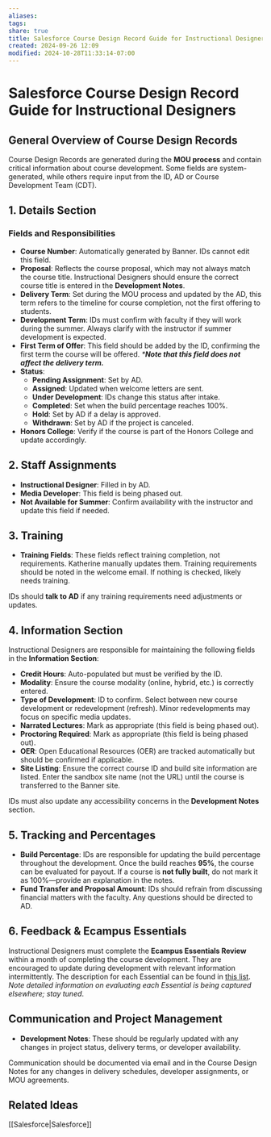 ```yaml
---
aliases: 
tags: 
share: true
title: Salesforce Course Design Record Guide for Instructional Designers
created: 2024-09-26 12:09
modified: 2024-10-28T11:33:14-07:00
---
```


# Salesforce Course Design Record Guide for Instructional Designers

## General Overview of Course Design Records

Course Design Records are generated during the **MOU process** and contain critical information about course development. Some fields are system-generated, while others require input from the ID, AD or Course Development Team (CDT).

## 1. Details Section

### Fields and Responsibilities

- **Course Number**: Automatically generated by Banner. IDs cannot edit this field.
- **Proposal**: Reflects the course proposal, which may not always match the course title. Instructional Designers should ensure the correct course title is entered in the **Development Notes**.
- **Delivery Term**: Set during the MOU process and updated by the AD, this term refers to the timeline for course completion, not the first offering to students.
- **Development Term**: IDs must confirm with faculty if they will work during the summer. Always clarify with the instructor if summer development is expected.
- **First Term of Offer**: This field should be added by the ID, confirming the first term the course will be offered. _***Note that this field does not affect the delivery term.**_
- **Status**:
  - **Pending Assignment**: Set by AD.
  - **Assigned**: Updated when welcome letters are sent.
  - **Under Development**: IDs change this status after intake.
  - **Completed**: Set when the build percentage reaches 100%.
  - **Hold**: Set by AD if a delay is approved.
  - **Withdrawn**: Set by AD if the project is canceled.
- **Honors College**: Verify if the course is part of the Honors College and update accordingly.

## 2. Staff Assignments

- **Instructional Designer**: Filled in by AD.
- **Media Developer**: This field is being phased out.
- **Not Available for Summer**: Confirm availability with the instructor and update this field if needed.

## 3. Training

- **Training Fields**: These fields reflect training completion, not requirements. Katherine manually updates them. Training requirements should be noted in the welcome email. If nothing is checked, likely needs training.

IDs should **talk to AD** if any training requirements need adjustments or updates.

## 4. Information Section

Instructional Designers are responsible for maintaining the following fields in the **Information Section**:

- **Credit Hours**: Auto-populated but must be verified by the ID.
- **Modality**: Ensure the course modality (online, hybrid, etc.) is correctly entered.
- **Type of Development**: ID to confirm. Select between new course development or redevelopment (refresh). Minor redevelopments may focus on specific media updates.
- **Narrated Lectures**: Mark as appropriate (this field is being phased out).
- **Proctoring Required**: Mark as appropriate (this field is being phased out).
- **OER**: Open Educational Resources (OER) are tracked automatically but should be confirmed if applicable.
- **Site Listing**: Ensure the correct course ID and build site information are listed. Enter the sandbox site name (not the URL) until the course is transferred to the Banner site.

IDs must also update any accessibility concerns in the **Development Notes** section.

## 5. Tracking and Percentages

- **Build Percentage**: IDs are responsible for updating the build percentage throughout the development. Once the build reaches **95%**, the course can be evaluated for payout. If a course is **not fully built**, do not mark it as 100%—provide an explanation in the notes.
- **Fund Transfer and Proposal Amount**: IDs should refrain from discussing financial matters with the faculty. Any questions should be directed to AD.

## 6. Feedback & Ecampus Essentials

Instructional Designers must complete the **Ecampus Essentials Review** within a month of completing the course development. They are encouraged to update during development with relevant information intermittently. The description for each Essential can be found in [this list](https://docs.google.com/spreadsheets/d/1tNey4oMYFYzREqNnO1tHi93mYiU2U5AAgknbXSK-NM0/edit?gid=0#gid=0). _Note detailed information on evaluating each Essential is being captured elsewhere; stay tuned_.

## Communication and Project Management

- **Development Notes**: These should be regularly updated with any changes in project status, delivery terms, or developer availability.

Communication should be documented via email and in the Course Design Notes for any changes in delivery schedules, developer assignments, or MOU agreements.

## Related Ideas

[[Salesforce|Salesforce]]


